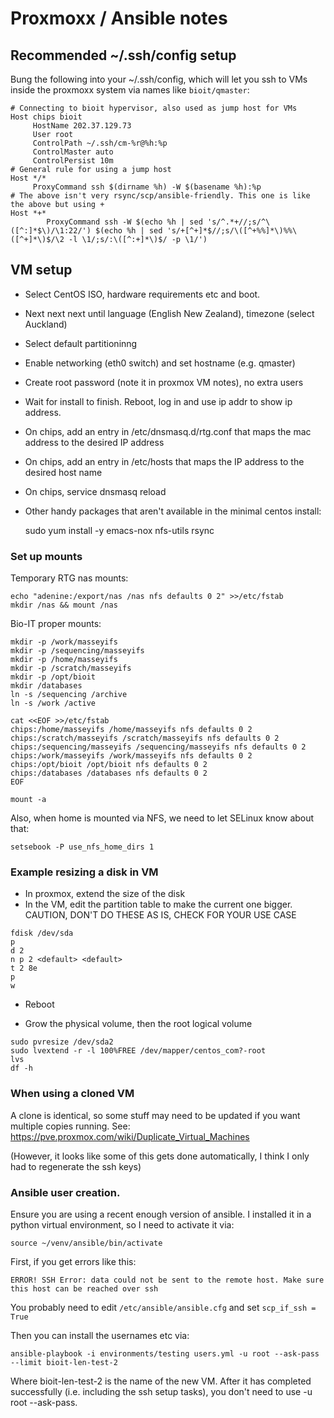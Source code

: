 # Proxmoxx / Ansible notes

## Recommended ~/.ssh/config setup

Bung the following into your ~/.ssh/config, which will let you ssh to VMs inside the 
proxmoxx system via names like `bioit/qmaster`:

    # Connecting to bioit hypervisor, also used as jump host for VMs
    Host chips bioit
         HostName 202.37.129.73
         User root
         ControlPath ~/.ssh/cm-%r@%h:%p
         ControlMaster auto
         ControlPersist 10m
    # General rule for using a jump host
    Host */*
         ProxyCommand ssh $(dirname %h) -W $(basename %h):%p
    # The above isn't very rsync/scp/ansible-friendly. This one is like the above but using +
    Host *+*
            ProxyCommand ssh -W $(echo %h | sed 's/^.*+//;s/^\([^:]*$\)/\1:22/') $(echo %h | sed 's/+[^+]*$//;s/\([^+%%]*\)%%\([^+]*\)$/\2 -l \1/;s/:\([^:+]*\)$/ -p \1/')


## VM setup

* Select CentOS ISO, hardware requirements etc and boot.
* Next next next until language (English New Zealand), timezone (select Auckland)
* Select default partitioninng
* Enable networking (eth0 switch) and set hostname (e.g. qmaster)
* Create root password (note it in proxmox VM notes), no extra users
* Wait for install to finish. Reboot, log in and use ip addr to show ip address.

* On chips, add an entry in /etc/dnsmasq.d/rtg.conf that maps the mac address to the desired IP address
* On chips, add an entry in /etc/hosts that maps the IP address to the desired host name
* On chips, service dnsmasq reload

* Other handy packages that aren't available in the minimal centos install:

    sudo yum install -y emacs-nox nfs-utils rsync


### Set up mounts

Temporary RTG nas mounts:

````
echo "adenine:/export/nas /nas nfs defaults 0 2" >>/etc/fstab
mkdir /nas && mount /nas
````


Bio-IT proper mounts:

````
mkdir -p /work/masseyifs
mkdir -p /sequencing/masseyifs
mkdir -p /home/masseyifs
mkdir -p /scratch/masseyifs
mkdir -p /opt/bioit
mkdir /databases
ln -s /sequencing /archive
ln -s /work /active

cat <<EOF >>/etc/fstab
chips:/home/masseyifs /home/masseyifs nfs defaults 0 2
chips:/scratch/masseyifs /scratch/masseyifs nfs defaults 0 2
chips:/sequencing/masseyifs /sequencing/masseyifs nfs defaults 0 2
chips:/work/masseyifs /work/masseyifs nfs defaults 0 2
chips:/opt/bioit /opt/bioit nfs defaults 0 2
chips:/databases /databases nfs defaults 0 2
EOF

mount -a
````

Also, when home is mounted via NFS, we need to let SELinux know about that:

````
setsebook -P use_nfs_home_dirs 1
````


### Example resizing a disk in VM

* In proxmox, extend the size of the disk
* In the VM, edit the partition table to make the current one bigger. CAUTION, DON'T DO THESE AS IS, CHECK FOR YOUR USE CASE

````
fdisk /dev/sda
p
d 2
n p 2 <default> <default>
t 2 8e
p
w
````

* Reboot

* Grow the physical volume, then the root logical volume

````
sudo pvresize /dev/sda2
sudo lvextend -r -l 100%FREE /dev/mapper/centos_com?-root
lvs
df -h
````


### When using a cloned VM

A clone is identical, so some stuff may need to be updated if you want
multiple copies running. See:
https://pve.proxmox.com/wiki/Duplicate_Virtual_Machines

(However, it looks like some of this gets done automatically, I think I
only had to regenerate the ssh keys)


### Ansible user creation.

Ensure you are using a recent enough version of ansible. I installed it
in a python virtual environment, so I need to activate it via:

    source ~/venv/ansible/bin/activate

First, if you get errors like this:

    ERROR! SSH Error: data could not be sent to the remote host. Make sure this host can be reached over ssh

You probably need to edit `/etc/ansible/ansible.cfg` and set `scp_if_ssh = True`

Then you can install the usernames etc via:

    ansible-playbook -i environments/testing users.yml -u root --ask-pass --limit bioit-len-test-2

Where bioit-len-test-2 is the name of the new VM. After it has completed
successfully (i.e. including the ssh setup tasks), you don't need to use
-u root --ask-pass.

